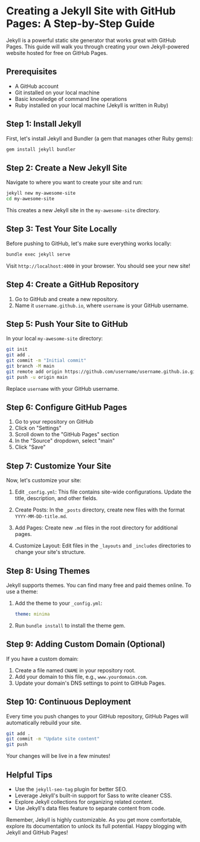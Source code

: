 # Creating a Jekyll Site with GitHub Pages: A Step-by-Step Guide

Jekyll is a powerful static site generator that works great with GitHub Pages. This guide will walk you through creating your own Jekyll-powered website hosted for free on GitHub Pages.

## Prerequisites

- A GitHub account
- Git installed on your local machine
- Basic knowledge of command line operations
- Ruby installed on your local machine (Jekyll is written in Ruby)

## Step 1: Install Jekyll

First, let's install Jekyll and Bundler (a gem that manages other Ruby gems):

```bash
gem install jekyll bundler
```

## Step 2: Create a New Jekyll Site

Navigate to where you want to create your site and run:

```bash
jekyll new my-awesome-site
cd my-awesome-site
```

This creates a new Jekyll site in the `my-awesome-site` directory.

## Step 3: Test Your Site Locally

Before pushing to GitHub, let's make sure everything works locally:

```bash
bundle exec jekyll serve
```

Visit `http://localhost:4000` in your browser. You should see your new site!

## Step 4: Create a GitHub Repository

1. Go to GitHub and create a new repository.
2. Name it `username.github.io`, where `username` is your GitHub username.

## Step 5: Push Your Site to GitHub

In your local `my-awesome-site` directory:

```bash
git init
git add .
git commit -m "Initial commit"
git branch -M main
git remote add origin https://github.com/username/username.github.io.git
git push -u origin main
```

Replace `username` with your GitHub username.

## Step 6: Configure GitHub Pages

1. Go to your repository on GitHub
2. Click on "Settings"
3. Scroll down to the "GitHub Pages" section
4. In the "Source" dropdown, select "main"
5. Click "Save"

## Step 7: Customize Your Site

Now, let's customize your site:

1. Edit `_config.yml`:
   This file contains site-wide configurations. Update the title, description, and other fields.

2. Create Posts:
   In the `_posts` directory, create new files with the format `YYYY-MM-DD-title.md`.

3. Add Pages:
   Create new `.md` files in the root directory for additional pages.

4. Customize Layout:
   Edit files in the `_layouts` and `_includes` directories to change your site's structure.

## Step 8: Using Themes

Jekyll supports themes. You can find many free and paid themes online. To use a theme:

1. Add the theme to your `_config.yml`:
   ```yaml
   theme: minima
   ```
2. Run `bundle install` to install the theme gem.

## Step 9: Adding Custom Domain (Optional)

If you have a custom domain:

1. Create a file named `CNAME` in your repository root.
2. Add your domain to this file, e.g., `www.yourdomain.com`.
3. Update your domain's DNS settings to point to GitHub Pages.

## Step 10: Continuous Deployment

Every time you push changes to your GitHub repository, GitHub Pages will automatically rebuild your site.

```bash
git add .
git commit -m "Update site content"
git push
```

Your changes will be live in a few minutes!

## Helpful Tips

- Use the `jekyll-seo-tag` plugin for better SEO.
- Leverage Jekyll's built-in support for Sass to write cleaner CSS.
- Explore Jekyll collections for organizing related content.
- Use Jekyll's data files feature to separate content from code.

Remember, Jekyll is highly customizable. As you get more comfortable, explore its documentation to unlock its full potential. Happy blogging with Jekyll and GitHub Pages!
